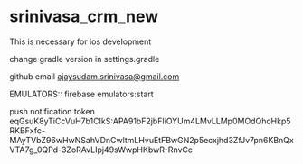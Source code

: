 # srinivasa_crm_new

<!-- platform :ios, '14.0' -->
This is necessary  for ios development


change gradle version in settings.gradle



github email
ajaysudam.srinivasa@gmail.com




EMULATORS::
firebase emulators:start


push notification token
eqGsuK8yTiCcVuH7b1CIkS:APA91bF2jbFIiOYUm4LMvLLMp0MOdQhoHkp5RKBFxfc-MAyTVbZ96wHwNSahVDnCwltmLHvuEtFBwGN2p5ecxjhd3ZfJv7pn6KBnQxVTA7g_0QPd-3ZoRAvLIpj49sWwpHKbwR-RnvCc